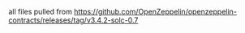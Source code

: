 all files pulled from https://github.com/OpenZeppelin/openzeppelin-contracts/releases/tag/v3.4.2-solc-0.7
